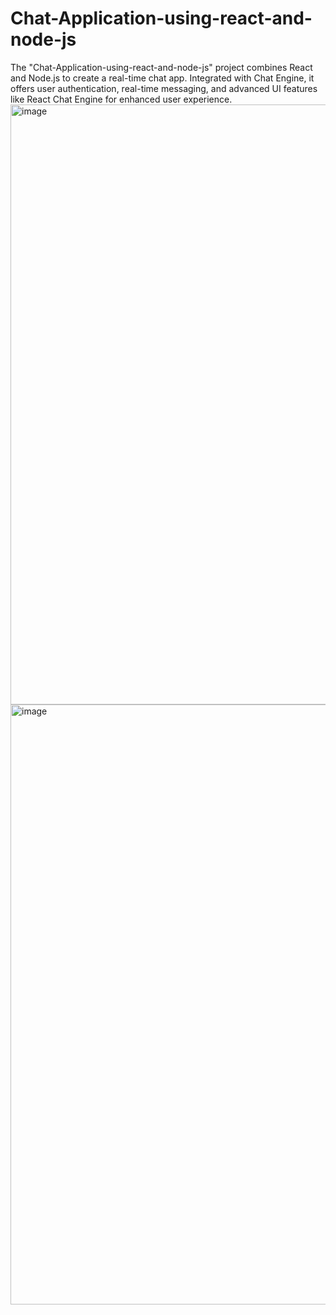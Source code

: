 # Chat-Application-using-react-and-node-js
The "Chat-Application-using-react-and-node-js" project combines React and Node.js to create a real-time chat app. Integrated with Chat Engine, it offers user authentication, real-time messaging, and advanced UI features like React Chat Engine for enhanced user experience.
<img width="960" alt="image" src="https://github.com/Nirjharaa/Chat-Application-using-react-and-node-js/assets/135041178/a03eb417-af47-4ef4-a098-e6208fa83127">
<img width="960" alt="image" src="https://github.com/Nirjharaa/Chat-Application-using-react-and-node-js/assets/135041178/ac1928b3-63ce-45b4-a68e-1bbb4341a3f7">

